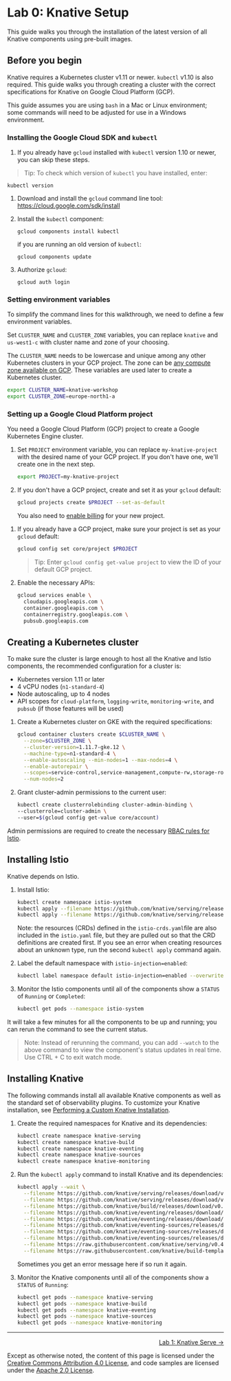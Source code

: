 # Lab 0: Knative Setup

This guide walks you through the installation of the latest version of all
Knative components using pre-built images.

## Before you begin

Knative requires a Kubernetes cluster v1.11 or newer. `kubectl` v1.10 is also
required. This guide walks you through creating a cluster with the correct
specifications for Knative on Google Cloud Platform (GCP).

This guide assumes you are using `bash` in a Mac or Linux environment; some
commands will need to be adjusted for use in a Windows environment.

### Installing the Google Cloud SDK and `kubectl`

1. If you already have `gcloud` installed with `kubectl` version 1.10 or newer,
   you can skip these steps.

> Tip: To check which version of `kubectl` you have installed, enter:

   ```
   kubectl version
   ```

1. Download and install the `gcloud` command line tool:
   https://cloud.google.com/sdk/install

1. Install the `kubectl` component:

   ```
   gcloud components install kubectl
   ```

   if you are running an old version of `kubectl`:

   ```
   gcloud components update
   ```

1. Authorize `gcloud`:

   ```
   gcloud auth login
   ```

### Setting environment variables

To simplify the command lines for this walkthrough, we need to define a few
environment variables.

Set `CLUSTER_NAME` and `CLUSTER_ZONE` variables, you can replace `knative` and
`us-west1-c` with cluster name and zone of your choosing.

The `CLUSTER_NAME` needs to be lowercase and unique among any other Kubernetes
clusters in your GCP project. The zone can be [any compute zone available on
GCP][gce-zones]. These variables are used later to create a Kubernetes cluster.

[gce-zones]: https://cloud.google.com/compute/docs/regions-zones/#available

```bash
export CLUSTER_NAME=knative-workshop
export CLUSTER_ZONE=europe-north1-a
```

### Setting up a Google Cloud Platform project

You need a Google Cloud Platform (GCP) project to create a Google Kubernetes
Engine cluster.

1. Set `PROJECT` environment variable, you can replace `my-knative-project` with
   the desired name of your GCP project. If you don't have one, we'll create one
   in the next step.

   ```bash
   export PROJECT=my-knative-project
   ```

1. If you don't have a GCP project, create and set it as your `gcloud` default:

   ```bash
   gcloud projects create $PROJECT --set-as-default
   ```

   You also need to [enable billing][gce-billing] for your new project.

[gce-billing]: https://cloud.google.com/billing/docs/how-to/manage-billing-account

1. If you already have a GCP project, make sure your project is set as your
   `gcloud` default:

   ```bash
   gcloud config set core/project $PROJECT
   ```

   > Tip: Enter `gcloud config get-value project` to view the ID of your default
   > GCP project.

1. Enable the necessary APIs:

   ```bash
   gcloud services enable \
     cloudapis.googleapis.com \
     container.googleapis.com \
     containerregistry.googleapis.com \
     pubsub.googleapis.com
   ```

## Creating a Kubernetes cluster

To make sure the cluster is large enough to host all the Knative and Istio
components, the recommended configuration for a cluster is:

- Kubernetes version 1.11 or later
- 4 vCPU nodes (`n1-standard-4`)
- Node autoscaling, up to 4 nodes
- API scopes for `cloud-platform`, `logging-write`, `monitoring-write`, and
  `pubsub` (if those features will be used)

1. Create a Kubernetes cluster on GKE with the required specifications:

   ```bash
   gcloud container clusters create $CLUSTER_NAME \
     --zone=$CLUSTER_ZONE \
     --cluster-version=1.11.7-gke.12 \
     --machine-type=n1-standard-4 \
     --enable-autoscaling --min-nodes=1 --max-nodes=4 \
     --enable-autorepair \
     --scopes=service-control,service-management,compute-rw,storage-ro,cloud-platform,logging-write,monitoring-write,pubsub,datastore \
     --num-nodes=2
   ```
1. Grant cluster-admin permissions to the current user:

   ```bash
   kubectl create clusterrolebinding cluster-admin-binding \
   --clusterrole=cluster-admin \
   --user=$(gcloud config get-value core/account)
   ```

Admin permissions are required to create the necessary [RBAC rules for
Istio][istio-rbac].

[istio-rbac]: https://istio.io/docs/concepts/security/rbac/

## Installing Istio

Knative depends on Istio.

1. Install Istio:

   ```bash
   kubectl create namespace istio-system
   kubectl apply --filename https://github.com/knative/serving/releases/download/v0.4.0/istio-crds.yaml && \
   kubectl apply --filename https://github.com/knative/serving/releases/download/v0.4.0/istio.yaml
   ```

   Note: the resources (CRDs) defined in the `istio-crds.yaml`file are also
   included in the `istio.yaml` file, but they are pulled out so that the CRD
   definitions are created first. If you see an error when creating resources
   about an unknown type, run the second `kubectl apply` command again.

1. Label the default namespace with `istio-injection=enabled`:

   ```bash
   kubectl label namespace default istio-injection=enabled --overwrite
   ```

1. Monitor the Istio components until all of the components show a `STATUS` of
   `Running` or `Completed`:

   ```bash
   kubectl get pods --namespace istio-system
   ```

It will take a few minutes for all the components to be up and running; you can
rerun the command to see the current status.

> Note: Instead of rerunning the command, you can add `--watch` to the above
> command to view the component's status updates in real time. Use CTRL + C to
> exit watch mode.

## Installing Knative

The following commands install all available Knative components as well as the
standard set of observability plugins. To customize your Knative installation,
see [Performing a Custom Knative Installation](Knative-custom-install.md).

1. Create the required namespaces for Knative and its dependencies:

   ```bash
   kubectl create namespace knative-serving
   kubectl create namespace knative-build
   kubectl create namespace knative-eventing
   kubectl create namespace knative-sources
   kubectl create namespace knative-monitoring
   ```

1. Run the `kubectl apply` command to install Knative and its dependencies:

   ```bash
   kubectl apply --wait \
     --filename https://github.com/knative/serving/releases/download/v0.4.0/serving.yaml \
     --filename https://github.com/knative/serving/releases/download/v0.4.0/monitoring-metrics-prometheus.yaml \
     --filename https://github.com/knative/build/releases/download/v0.4.0/build.yaml \
     --filename https://github.com/knative/eventing/releases/download/v0.4.0/release.yaml \
     --filename https://github.com/knative/eventing/releases/download/v0.4.0/gcp-pubsub.yaml \
     --filename https://github.com/knative/eventing-sources/releases/download/v0.4.1/release.yaml \
     --filename https://github.com/knative/eventing-sources/releases/download/v0.4.1/gcppubsub.yaml \
     --filename https://github.com/knative/eventing-sources/releases/download/v0.4.1/message-dumper.yaml \
     --filename https://raw.githubusercontent.com/knative/serving/v0.4.0/third_party/config/build/clusterrole.yaml \
     --filename https://raw.githubusercontent.com/knative/build-templates/master/kaniko/kaniko.yaml
   ```

   Sometimes you get an error message here if so run it again.

1. Monitor the Knative components until all of the components show a `STATUS` of
   `Running`:

   ```bash
   kubectl get pods --namespace knative-serving
   kubectl get pods --namespace knative-build
   kubectl get pods --namespace knative-eventing
   kubectl get pods --namespace knative-sources
   kubectl get pods --namespace knative-monitoring
   ```

---

<p align="right"><a href="../1-serve">Lab 1: Knative Serve →</a></p>

Except as otherwise noted, the content of this page is licensed under the
[Creative Commons Attribution 4.0 License][cc-by], and code samples are licensed
under the [Apache 2.0 License][apache-2-0].

[cc-by]: https://creativecommons.org/licenses/by/4.0/
[apache-2-0]: https://www.apache.org/licenses/LICENSE-2.0
